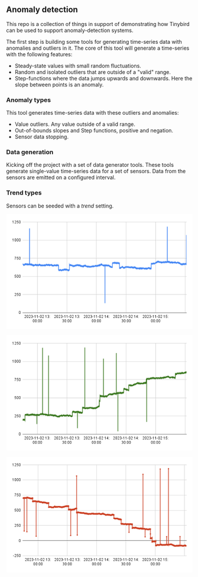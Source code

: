 

## Anomaly detection 

This repo is a collection of things in support of demonstrating how Tinybird can be used to support anomaly-detection systems. 

The first step is building some tools for generating time-series data with anomalies and outliers in it. The core of this tool will generate a time-series with the following features:
* Steady-state values with small random fluctuations.
* Random and isolated outliers that are outside of a "valid" range.  
* Step-functions where the data jumps upwards and downwards. Here the slope between points is an anomaly. 

### Anomaly types

This tool generates time-series data with these outliers and anomalies: 

* Value outliers. Any value outside of a valid range. 
* Out-of-bounds slopes and Step functions, positive and negation. 
* Sensor data stopping.

### Data generation 

Kicking off the project with a set of data generator tools. These tools generate single-value time-series data for a set of sensors. Data from the sensors are emitted on a configured interval.

### Trend types

Sensors can be seeded with a *trend* setting. 


![No trending](./charts/no-trend.png)

![Trending up](./charts/trend-up.png)

![Trending down](./charts/trend-down.png)
